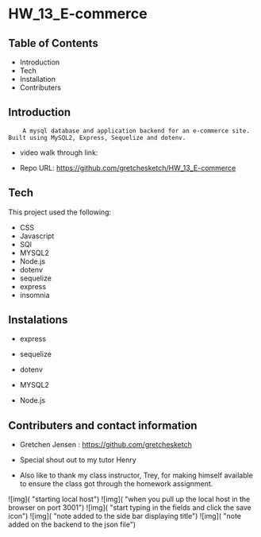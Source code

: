 # HW_13_E-commerce
Table of Contents
-------------------------------------------------------------------------------------------------------

 * Introduction
 * Tech
 * Installation
 * Contributers



 Introduction
----------------------------------------------------------------------------------------------------------

        A mysql database and application backend for an e-commerce site. Built using MySQL2, Express, Sequelize and dotenv.


    

    

 * video walk through link: 

 * Repo URL: https://github.com/gretchesketch/HW_13_E-commerce



Tech
------------------------------------------------------------------------------------------

This project used the following:

 * CSS
 * Javascript
 * SQl
 * MYSQL2
 * Node.js
 * dotenv
 * sequelize
 * express
 * insomnia


Instalations
--------------------------------------------------------------------------------------------
 
 * express

 * sequelize

 * dotenv

 * MYSQL2

 * Node.js




 Contributers and contact information
----------------------------------------------------------------------------------------
 
 * Gretchen Jensen : https://github.com/gretchesketch

 * Special shout out to my tutor Henry

 * Also like to thank my class instructor, Trey, for making himself available to ensure the class got through the homework assignment.





 ![img]( "starting local host")
 ![img]( "when you pull up the local host in the browser on port 3001")
 ![img]( "start typing in the fields and click the save icon")
 ![img]( "note added to the side bar displaying title")
 ![img]( "note added on the backend to the json file")